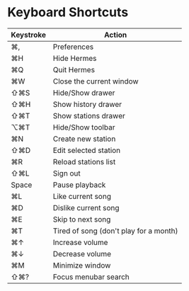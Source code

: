 # Keyboard Shortcuts
| Keystroke | Action                               |
|-----------|--------------------------------------|
| ⌘,        | Preferences                          |
| ⌘H        | Hide Hermes                          |
| ⌘Q        | Quit Hermes                          |
| ⌘W        | Close the current window             |
| ⇧⌘S       | Hide/Show drawer                     |
| ⇧⌘H       | Show history drawer                  |
| ⇧⌘T       | Show stations drawer                 |
| ⌥⌘T       | Hide/Show toolbar                    |
| ⌘N        | Create new station                   |
| ⇧⌘D       | Edit selected station                |
| ⌘R        | Reload stations list                 |
| ⇧⌘L       | Sign out                             |
| Space     | Pause playback                       |
| ⌘L        | Like current song                    |
| ⌘D        | Dislike current song                 |
| ⌘E        | Skip to next song                    |
| ⌘T        | Tired of song (don't play for a month) |
| ⌘↑        | Increase volume |
| ⌘↓        | Decrease volume |
| ⌘M        | Minimize window |
| ⇧⌘?       | Focus menubar search |
